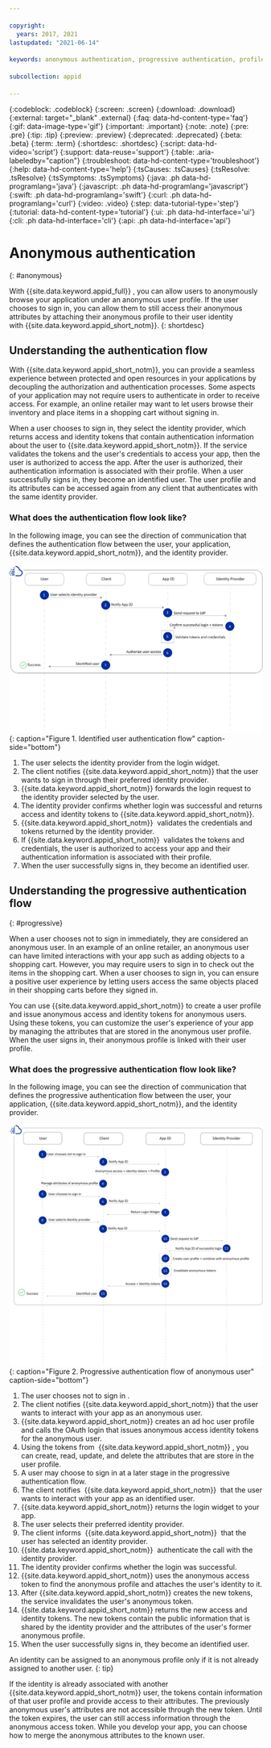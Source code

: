 ```yaml
---

copyright:
  years: 2017, 2021
lastupdated: "2021-06-14"

keywords: anonymous authentication, progressive authentication, profile, user profile, authorization, sign in, secure app, identity provider, authorization

subcollection: appid

---
```


{:codeblock: .codeblock}
{:screen: .screen}
{:download: .download}
{:external: target="_blank" .external}
{:faq: data-hd-content-type='faq'}
{:gif: data-image-type='gif'}
{:important: .important}
{:note: .note}
{:pre: .pre}
{:tip: .tip}
{:preview: .preview}
{:deprecated: .deprecated}
{:beta: .beta}
{:term: .term}
{:shortdesc: .shortdesc}
{:script: data-hd-video='script'}
{:support: data-reuse='support'}
{:table: .aria-labeledby="caption"}
{:troubleshoot: data-hd-content-type='troubleshoot'}
{:help: data-hd-content-type='help'}
{:tsCauses: .tsCauses}
{:tsResolve: .tsResolve}
{:tsSymptoms: .tsSymptoms}
{:java: .ph data-hd-programlang='java'}
{:javascript: .ph data-hd-programlang='javascript'}
{:swift: .ph data-hd-programlang='swift'}
{:curl: .ph data-hd-programlang='curl'}
{:video: .video}
{:step: data-tutorial-type='step'}
{:tutorial: data-hd-content-type='tutorial'}
{:ui: .ph data-hd-interface='ui'}
{:cli: .ph data-hd-interface='cli'}
{:api: .ph data-hd-interface='api'}

# Anonymous authentication
{: #anonymous}

With {{site.data.keyword.appid_full}} , you can allow users to anonymously browse your application under an anonymous user profile. If the user chooses to sign in, you can allow them to still access their anonymous attributes by attaching their anonymous profile to their user identity with {{site.data.keyword.appid_short_notm}}.
{: shortdesc}

## Understanding the authentication flow 

With {{site.data.keyword.appid_short_notm}}, you can provide a seamless experience between protected and open resources in your applications by decoupling the authorization and authentication processes. Some aspects of your application may not require users to authenticate in order to receive access. For example, an online retailer may want to let users browse their inventory and place items in a shopping cart without signing in. 

When a user chooses to sign in, they select the identity provider, which returns access and identity tokens that contain authentication information about the user to {{site.data.keyword.appid_short_notm}}. If the service validates the tokens and the user's credentials to access your app, then the user is authorized to access the app. After the user is authorized, their authentication information is associated with their profile. When a user successfully signs in, they become an identified user. The user profile and its attributes can be accessed again from any client that authenticates with the same identity provider. 

### What does the authentication flow look like? 

In the following image, you can see the direction of communication that defines the authentication flow between the user, your application, {{site.data.keyword.appid_short_notm}}, and the identity provider.

![The path to becoming an identified user.](images/auth-user.svg){: caption="Figure 1. Identified user authentication flow" caption-side="bottom"}

1. The user selects the identity provider from the login widget. 
2. The client notifies {{site.data.keyword.appid_short_notm}} that the user wants to sign in through their preferred identity provider.
3. {{site.data.keyword.appid_short_notm}} forwards the login request to the identity provider selected by the user. 
4. The identity provider confirms whether login was successful and returns access and identity tokens to {{site.data.keyword.appid_short_notm}}.
5. {{site.data.keyword.appid_short_notm}}  validates the credentials and tokens returned by the identity provider.
6. If {{site.data.keyword.appid_short_notm}}  validates the tokens and credentials, the user is authorized to access your app and their authentication information is associated with their profile. 
7. When the user successfully signs in, they become an identified user.

## Understanding the progressive authentication flow
{: #progressive}

When a user chooses not to sign in immediately, they are considered an anonymous user. In an example of an online retailer, an anonymous user can have limited interactions with your app such as adding objects to a shopping cart. However, you may require users to sign in to check out the items in the shopping cart. When a user chooses to sign in, you can ensure a positive user experience by letting users access the same objects placed in their shopping carts before they signed in. 

You can use {{site.data.keyword.appid_short_notm}} to create a user profile and issue anonymous access and identity tokens for anonymous users. Using these tokens, you can customize the user's experience of your app by managing the attributes that are stored in the anonymous user profile. When the user signs in, their anonymous profile is linked with their user profile. 

### What does the progressive authentication flow look like? 

In the following image, you can see the direction of communication that defines the progressive authentication flow between the user, your application, {{site.data.keyword.appid_short_notm}}, and the identity provider.

![The path to becoming an identified user when they start as anonymous](images/auth-anon-user.svg){: caption="Figure 2. Progressive authentication flow of anonymous user" caption-side="bottom"}

1. The user chooses not to sign in .  
2. The client notifies {{site.data.keyword.appid_short_notm}} that the user wants to interact with your app as an anonymous user. 
3. {{site.data.keyword.appid_short_notm}} creates an ad hoc user profile and calls the OAuth login that issues anonymous access identity tokens for the anonymous user. 
4. Using the tokens from  {{site.data.keyword.appid_short_notm}} , you can create, read, update, and delete the attributes that are store in the user profile. 
5. A user may choose to sign in at a later stage in the progressive authentication flow.
6. The client notifies  {{site.data.keyword.appid_short_notm}}  that the user wants to interact with your app as an identified user. 
7. {{site.data.keyword.appid_short_notm}} returns the login widget to your app. 
8. The user selects their preferred identity provider. 
9. The client informs  {{site.data.keyword.appid_short_notm}}  that the user has selected an identity provider.
10. {{site.data.keyword.appid_short_notm}}  authenticate the call with the identity provider. 
11. The identity provider confirms whether the login was successful. 
12. {{site.data.keyword.appid_short_notm}} uses the anonymous access token to find the anonymous profile and attaches the user's identity to it.
13. After {{site.data.keyword.appid_short_notm}} creates the new tokens, the service invalidates the user's anonymous token. 
14. {{site.data.keyword.appid_short_notm}} returns the new access and identity tokens. The new tokens contain the public information that is shared by the identity provider and the attributes of the user's former anonymous profile. 
15. When the user successfully signs in, they become an identified user. 

An identity can be assigned to an anonymous profile only if it is not already assigned to another user.
{: tip}

If the identity is already associated with another {{site.data.keyword.appid_short_notm}} user, the tokens contain information of that user profile and provide access to their attributes. The previously anonymous user's attributes are not accessible through the new token. Until the token expires, the user can still access information through the anonymous access token. While you develop your app, you can choose how to merge the anonymous attributes to the known user.
